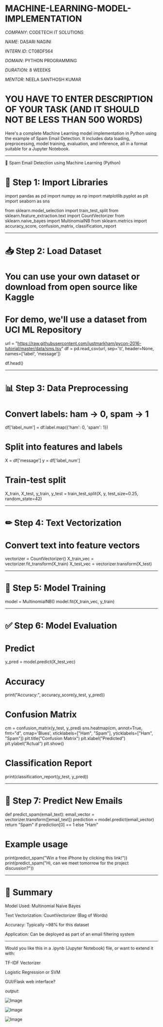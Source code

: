 # MACHINE-LEARNING-MODEL-IMPLEMENTATION

*COMPANY*: CODETECH IT SOLUTIONS

*NAME*: DASARI NAGINI 

*INTERN ID*: CT08DF564 

*DOMAIN*: PYTHON PROGRAMMING 

*DURATION*: 8 WEEEKS

*MENTOR*: NEELA SANTHOSH KUMAR

# YOU HAVE TO ENTER DESCRIPTION OF YOUR TASK (AND IT SHOULD NOT BE LESS THAN 500 WORDS)

Here's a complete Machine Learning model implementation in Python using the example of Spam Email Detection. It includes data loading, preprocessing, model training, evaluation, and inference, all in a format suitable for a Jupyter Notebook.


---

📘 Spam Email Detection using Machine Learning (Python)

# 🔧 Step 1: Import Libraries

import pandas as pd
import numpy as np
import matplotlib.pyplot as plt
import seaborn as sns

from sklearn.model_selection import train_test_split
from sklearn.feature_extraction.text import CountVectorizer
from sklearn.naive_bayes import MultinomialNB
from sklearn.metrics import accuracy_score, confusion_matrix, classification_report


---

# 📥 Step 2: Load Dataset

# You can use your own dataset or download from open source like Kaggle
# For demo, we'll use a dataset from UCI ML Repository

url = "https://raw.githubusercontent.com/justmarkham/pycon-2016-tutorial/master/data/sms.tsv"
df = pd.read_csv(url, sep='\t', header=None, names=['label', 'message'])

df.head()


---

# 📊 Step 3: Data Preprocessing

# Convert labels: ham -> 0, spam -> 1
df['label_num'] = df.label.map({'ham': 0, 'spam': 1})

# Split into features and labels
X = df['message']
y = df['label_num']

# Train-test split
X_train, X_test, y_train, y_test = train_test_split(X, y, test_size=0.25, random_state=42)


---

# ✏ Step 4: Text Vectorization

# Convert text into feature vectors
vectorizer = CountVectorizer()
X_train_vec = vectorizer.fit_transform(X_train)
X_test_vec = vectorizer.transform(X_test)


---

# 🤖 Step 5: Model Training

model = MultinomialNB()
model.fit(X_train_vec, y_train)


---

# ✅ Step 6: Model Evaluation

# Predict
y_pred = model.predict(X_test_vec)

# Accuracy
print("Accuracy:", accuracy_score(y_test, y_pred))

# Confusion Matrix
cm = confusion_matrix(y_test, y_pred)
sns.heatmap(cm, annot=True, fmt="d", cmap='Blues', xticklabels=["Ham", "Spam"], yticklabels=["Ham", "Spam"])
plt.title("Confusion Matrix")
plt.xlabel("Predicted")
plt.ylabel("Actual")
plt.show()

# Classification Report
print(classification_report(y_test, y_pred))


---

# 🧪 Step 7: Predict New Emails

def predict_spam(email_text):
    email_vector = vectorizer.transform([email_text])
    prediction = model.predict(email_vector)
    return "Spam" if prediction[0] == 1 else "Ham"

# Example usage
print(predict_spam("Win a free iPhone by clicking this link!"))
print(predict_spam("Hi, can we meet tomorrow for the project discussion?"))


---

# 📌 Summary

Model Used: Multinomial Naive Bayes

Text Vectorization: CountVectorizer (Bag of Words)

Accuracy: Typically ~98% for this dataset

Application: Can be deployed as part of an email filtering system



---

Would you like this in a .ipynb (Jupyter Notebook) file, or want to extend it with:

TF-IDF Vectorizer

Logistic Regression or SVM

GUI/Flask web interface?

*output*: 

![Image](https://github.com/user-attachments/assets/17d6e2d5-4c6d-4602-bfae-d705563969ff)

![Image](https://github.com/user-attachments/assets/bb5b2248-f594-4f06-bc07-984899ec8154)

![Image](https://github.com/user-attachments/assets/79a07ebb-fe27-4994-b331-b8367343c317)
